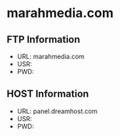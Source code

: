 marahmedia.com
==============

FTP Information
---------------

+ URL:	marahmedia.com
+ USR:	
+ PWD:	

HOST Information
----------------

+ URL:	panel.dreamhost.com
+ USR:	
+ PWD:	